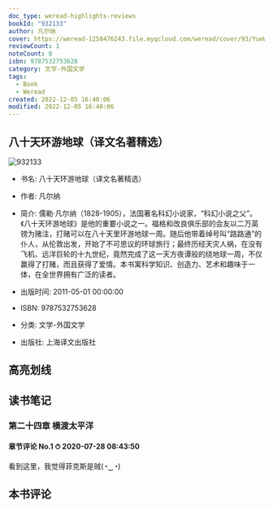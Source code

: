 ```yaml
---
doc_type: weread-highlights-reviews
bookId: "932133"
author: 凡尔纳
cover: https://weread-1258476243.file.myqcloud.com/weread/cover/93/YueWen_932133/t7_YueWen_932133.jpg
reviewCount: 1
noteCount: 0
isbn: 9787532753628
category: 文学-外国文学
tags:
  - Book
  - Weread
created: 2022-12-05 16:40:06
modified: 2022-12-05 16:40:06
---
```


## 八十天环游地球（译文名著精选）

![932133](https://weread-1258476243.file.myqcloud.com/weread/cover/93/YueWen_932133/t7_YueWen_932133.jpg)
- 书名: 八十天环游地球（译文名著精选）
- 作者: 凡尔纳
- 简介: 儒勒·凡尔纳（1828-1905），法国著名科幻小说家，“科幻小说之父”。《八十天环游地球》是他的重要小说之一。福格和改良俱乐部的会友以二万英镑为赌注，打赌可以在八十天里环游地球一周。随后他带着绰号叫“路路通”的仆人，从伦敦出发，开始了不可思议的环球旅行；最终历经天灾人祸，在没有飞机、远洋巨轮的十九世纪，竟然完成了这一天方夜谭般的绕地球一周，不仅赢得了打赌，而且获得了爱情。本书寓科学知识、创造力、艺术和趣味于一体，在全世界拥有广泛的读者。

- 出版时间: 2011-05-01 00:00:00
- ISBN: 9787532753628
- 分类: 文学-外国文学
- 出版社: 上海译文出版社

## 高亮划线


## 读书笔记


### 第二十四章 横渡太平洋
 

#### 章节评论 No.1 ⏱ 2020-07-28 08:43:50

看到这里，我觉得菲克斯是贼(◔‿◔)



## 本书评论

